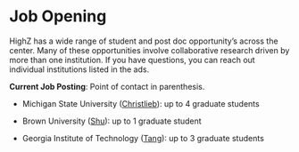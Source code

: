# Job Opening 

HighZ has a wide range of student and post doc opportunity’s across the center.  Many of these opportunities involve collaborative research driven by more than one institution.  If you have questions, you can reach out individual institutions listed in the ads. 

**Current Job Posting**:  Point of contact in parenthesis.

- Michigan State University ([Christlieb](mailto:christli@msu.edu)): up to 4 graduate students

- Brown University ([Shu](mailto:chi-wang_shu@brown.edu)): up to 1 graduate student

- Georgia Institute of Technology ([Tang](mailto:qtang@gatech.edu)): up to 3 graduate students



<script type="text/x-mathjax-config">MathJax.Hub.Config({TeX: {equationNumbers: {autoNumber: "all"}}, tex2jax: {inlineMath: [['$','$']]}});</script>
<script type="text/javascript" src="https://cdnjs.cloudflare.com/ajax/libs/mathjax/2.7.2/MathJax.js?config=TeX-AMS_HTML"></script>
